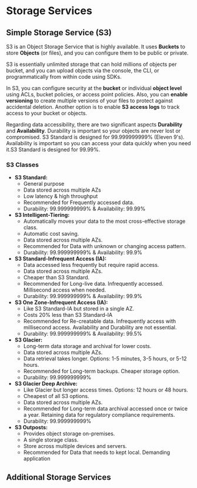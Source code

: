 # Storage Services

## Simple Storage Service (S3)

S3 is an Object Storage Service that is highly available. It uses **Buckets** to store **Objects** (or files), and you can configure them to be public or private.

S3 is essentially unlimited storage that can hold millions of objects per bucket, and you can upload objects via the console, the CLI, or programmatically from within code using SDKs.

In S3, you can configure security at the **bucket** or individual **object level** using ACLs, bucket policies, or access point policies. Also, you can **enable versioning** to create multiple versions of your files to protect against accidental deletion. Another option is to enable **S3 access logs** to track access to your bucket or objects.

Regarding data accessibility, there are two significant aspects **Durability** and **Availability**. Durability is important so your objects are never lost or compromised. S3 Standard is designed for 99.999999999% (Eleven 9's). Availability is important so you can access your data quickly when you need it.S3 Standard is designed for 99.99%.

### S3 Classes

- **S3 Standard:**
  - General purpose
  - Data stored across multiple AZs
  - Low latency & high throughput
  - Recommended for Frequently accessed data.
  - Durability: 99.999999999% & Availability: 99.99%
- **S3 Intelligent-Tiering:**
  - Automatically moves your data to the most cross-effective storage class.
  - Automatic cost saving.
  - Data stored across multiple AZs.
  - Recommended for Data with unknown or changing access pattern.
  - Durability: 99.999999999% & Availability: 99.9%
- **S3 Standard-Infrequent Access (IA):**
  - Data accessed less frequently but require rapid access.
  - Data stored across multiple AZs.
  - Cheaper than S3 Standard.
  - Recommended for Long-live data. Infrequently accessed. Millisecond access when needed.
  - Durability: 99.999999999% & Availability: 99.9%
- **S3 One Zone-Infrequent Access (IA):**
  - Like S3 Standard-IA but stored in a single AZ.
  - Costs 20% less than S3 Standard-IA
  - Recommended for Re-creatable data. Infrequently access with millisecond access. Availability and Durability are not essential.
  - Durability: 99.999999999% & Availability: 99.5%
- **S3 Glacier:**
  - Long-term data storage and archival for lower costs.
  - Data stored across multiple AZs.
  - Data retrieval takes longer. Options: 1-5 minutes, 3-5 hours, or 5-12 hours.
  - Recommended for Long-term backups. Cheaper storage option.
  - Durability: 99.999999999%
- **S3 Glacier Deep Archive:**
  - Like Glacier but longer access times. Options: 12 hours or 48 hours.
  - Cheapest of all S3 options.
  - Data stored across multiple AZs.
  - Recommended for Long-term data archival accessed once or twice a year. Retaining data for regulatory compliance requirements.
  - Durability: 99.999999999%
- **S3 Outposts:**
  - Provides object storage on-premises.
  - A single storage class.
  - Store across multiple devices and servers.
  - Recommended for Data that needs to kept local. Demanding application

## Additional Storage Services

